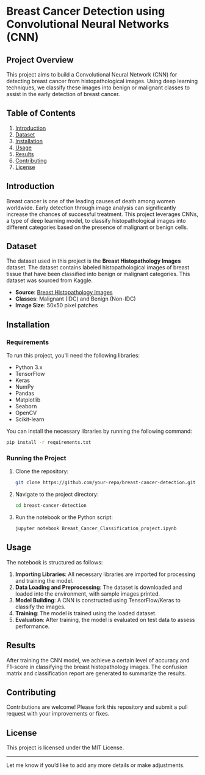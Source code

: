

# Breast Cancer Detection using Convolutional Neural Networks (CNN)

## Project Overview

This project aims to build a Convolutional Neural Network (CNN) for detecting breast cancer from histopathological images. Using deep learning techniques, we classify these images into benign or malignant classes to assist in the early detection of breast cancer.

## Table of Contents
1. [Introduction](#introduction)
2. [Dataset](#dataset)
3. [Installation](#installation)
4. [Usage](#usage)
5. [Results](#results)
6. [Contributing](#contributing)
7. [License](#license)

## Introduction

Breast cancer is one of the leading causes of death among women worldwide. Early detection through image analysis can significantly increase the chances of successful treatment. This project leverages CNNs, a type of deep learning model, to classify histopathological images into different categories based on the presence of malignant or benign cells.

## Dataset

The dataset used in this project is the **Breast Histopathology Images** dataset. The dataset contains labeled histopathological images of breast tissue that have been classified into benign or malignant categories. This dataset was sourced from Kaggle.

- **Source**: [Breast Histopathology Images](https://www.kaggle.com/paultimothymooney/breast-histopathology-images)
- **Classes**: Malignant (IDC) and Benign (Non-IDC)
- **Image Size**: 50x50 pixel patches

## Installation

### Requirements

To run this project, you'll need the following libraries:
- Python 3.x
- TensorFlow
- Keras
- NumPy
- Pandas
- Matplotlib
- Seaborn
- OpenCV
- Scikit-learn

You can install the necessary libraries by running the following command:

```bash
pip install -r requirements.txt
```

### Running the Project

1. Clone the repository:
   ```bash
   git clone https://github.com/your-repo/breast-cancer-detection.git
   ```
2. Navigate to the project directory:
   ```bash
   cd breast-cancer-detection
   ```
3. Run the notebook or the Python script:
   ```bash
   jupyter notebook Breast_Cancer_Classification_project.ipynb
   ```

## Usage

The notebook is structured as follows:
1. **Importing Libraries**: All necessary libraries are imported for processing and training the model.
2. **Data Loading and Preprocessing**: The dataset is downloaded and loaded into the environment, with sample images printed.
3. **Model Building**: A CNN is constructed using TensorFlow/Keras to classify the images.
4. **Training**: The model is trained using the loaded dataset.
5. **Evaluation**: After training, the model is evaluated on test data to assess performance.

## Results

After training the CNN model, we achieve a certain level of accuracy and F1-score in classifying the breast histopathology images. The confusion matrix and classification report are generated to summarize the results.

## Contributing

Contributions are welcome! Please fork this repository and submit a pull request with your improvements or fixes.

## License

This project is licensed under the MIT License.

---

Let me know if you’d like to add any more details or make adjustments.
